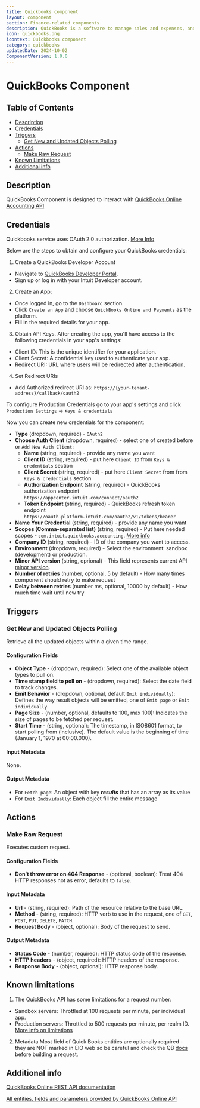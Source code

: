 ```yaml
---
title: Quickbooks component
layout: component
section: Finance-related components
description: QuickBooks is a software to manage sales and expenses, and keep track of daily transactions.
icon: quickbooks.png
icontext: Quickbooks component
category: quickbooks
updatedDate: 2024-10-02
ComponentVersion: 1.0.0
---
```


# QuickBooks Component

## Table of Contents

* [Description](#description)
* [Credentials](#credentials)
* [Triggers](#triggers)
  * [Get New and Updated Objects Polling](#get-new-and-updated-objects-polling)
* [Actions](#actions)
  * [Make Raw Request](#make-raw-request)
* [Known Limitations](#known-limitations)
* [Additional info](#additional-info)

## Description
QuickBooks Component is designed to interact with [QuickBooks Online Accounting API](https://developer.intuit.com/app/developer/qbo/docs/get-started)

## Credentials
Quickbooks service uses OAuth 2.0 authorization. [More Info](https://developer.intuit.com/app/developer/qbo/docs/develop/authentication-and-authorization/oauth-2.0)

Below are the steps to obtain and configure your QuickBooks credentials:
1. Create a QuickBooks Developer Account
- Navigate to [QuickBooks Developer Portal](https://developer.intuit.com/app/developer/homepage).
- Sign up or log in with your Intuit Developer account.
2. Create an App:
- Once logged in, go to the `Dashboard` section.
- Click `Create an App` and choose `QuickBooks Online and Payments` as the platform.
- Fill in the required details for your app.
3. Obtain API Keys. After creating the app, you'll have access to the following credentials in your app's settings:
- Client ID: This is the unique identifier for your application.
- Client Secret: A confidential key used to authenticate your app.
- Redirect URI: URL where users will be redirected after authentication.
4. Set Redirect URIs
- Add Authorized redirect URI as: `https://{your-tenant-address}/callback/oauth2`

To configure Production Credentials go to your app's settings and click `Production Settings` -> `Keys & credentials`

Now you can create new credentials for the component:
* **Type** (dropdown, required) - `OAuth2`
* **Choose Auth Client** (dropdown, required) - select one of created before or `Add New Auth Client`:
  * **Name** (string, required) - provide any name you want
  * **Client ID** (string, required) - put here `Client ID` from `Keys & credentials` section
  * **Client Secret** (string, required) - put here `Client Secret` from from `Keys & credentials` section
  * **Authorization Endpoint** (string, required) - QuickBooks authorization endpoint `https://appcenter.intuit.com/connect/oauth2`
  * **Token Endpoint** (string, required) - QuickBooks refresh token endpoint `https://oauth.platform.intuit.com/oauth2/v1/tokens/bearer`
* **Name Your Credential** (string, required) - provide any name you want
* **Scopes (Comma-separated list)** (string, required) - Put here needed scopes - `com.intuit.quickbooks.accounting`. [More info](https://developer.intuit.com/app/developer/qbo/docs/learn/scopes)
* **Company ID** (string, required) - ID of the company you want to access.
* **Environment** (dropdown, required) - Select the environment: sandbox (development) or production.
* **Minor API version** (string, oprional) - This field represents current API [minor version](https://developer.intuit.com/app/developer/qbo/docs/develop/explore-the-quickbooks-online-api/minor-versions#minor-version-summary).
* **Number of retries** (number, optional, 5 by default) - How many times component should retry to make request
* **Delay between retries** (number ms, optional, 10000 by default) - How much time wait until new try

## Triggers

### Get New and Updated Objects Polling

Retrieve all the updated objects within a given time range.

#### Configuration Fields
* **Object Type** - (dropdown, required): Select one of the available object types to pull on.
* **Time stamp field to poll on** - (dropdown, required): Select the date field to track changes.
* **Emit Behavior** - (dropdown, optional, default `Emit individually`): Defines the way result objects will be emitted, one of `Emit page` or `Emit individually`.
* **Page Size** - (number, optional, defaults to 100, max 100): Indicates the size of pages to be fetched per request.
* **Start Time** - (string, optional): The timestamp, in ISO8601 format, to start polling from (inclusive). The default value is the beginning of time (January 1, 1970 at 00:00.000).

#### Input Metadata

None.

#### Output Metadata

- For `Fetch page`: An object with key ***results*** that has an array as its value
- For `Emit Individually`:  Each object fill the entire message

## Actions

### Make Raw Request

Executes custom request.

#### Configuration Fields

* **Don't throw error on 404 Response** - (optional, boolean): Treat 404 HTTP responses not as error, defaults to `false`.

#### Input Metadata

* **Url** - (string, required): Path of the resource relative to the base URL.
* **Method** - (string, required): HTTP verb to use in the request, one of `GET`, `POST`, `PUT`, `DELETE`, `PATCH`.
* **Request Body** - (object, optional): Body of the request to send.

#### Output Metadata

* **Status Code** - (number, required): HTTP status code of the response.
* **HTTP headers** - (object, required): HTTP headers of the response.
* **Response Body** - (object, optional): HTTP response body.

## Known limitations

1. The QuickBooks API has some limitations for a request number:
- Sandbox servers: Throttled at 100 requests per minute, per individual app.
- Production servers: Throttled to 500 requests per minute, per realm ID.
[More info on limitations](https://developer.intuit.com/app/developer/qbpayments/docs/learn/rest-api-features#limits-and-throttles)

2. Metadata
Most field of Quick Books entities are optionally required - they are NOT marked in EIO web so be careful and
check the QB [docs](https://developer.intuit.com/app/developer/qbo/docs/api/accounting/all-entities/account)
before building a request.

## Additional info

[QuickBooks Online REST API documentation](https://developer.intuit.com/app/developer/qbo/docs/learn/explore-the-quickbooks-online-api)

[All entities, fields and parameters provided by QuickBooks Online API](https://developer.intuit.com/app/developer/qbo/docs/api/accounting/all-entities/account)
